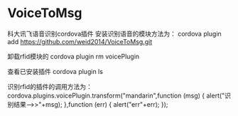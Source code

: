 # VoiceToMsg
科大讯飞语音识别cordova插件
安装识别语音的模块方法为：
cordova plugin add https://github.com/weid2014/VoiceToMsg.git

卸载rfid模块的
cordova plugin rm voicePlugin

查看已安装插件
cordova plugin ls

识别rfid的插件的调用方法为：
cordova.plugins.voicePlugin.transform("mandarin",function (msg) {
                alert("识别结果-->>"+msg);
            },function (err) {
                alert("err"+err);
            });
